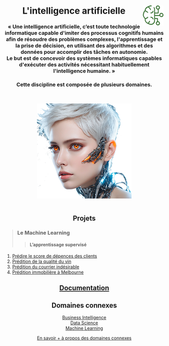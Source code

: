 <h1 align="center"><b>L'intelligence artificielle</b> <a href="https://github.com/MiKL5/"><img src="https://github.com/MiKL5/BI/raw/master/assets/bi.svg" alt="L'intelligence artificielle" align="right" height="64px"></a></h1>

<div align="center">
    <h3>« Une intelligence artificielle, c’est toute technologie informatique capable d'imiter des processus cognitifs humains afin de résoudre des problèmes complexes, l'apprentissage et la prise de décision, en utilisant des algorithmes et des données pour accomplir des tâches en autonomie.<br>Le but est de concevoir des systèmes informatiques capables d'exécuter des activités nécessitant habituellement l'intelligence humaine. »</h3>
    <h3>Cette discipline est composée de plusieurs domaines.</h3><br><br>
    <a href="docs"><img src="assets/images/80315D2A195DC0DEDD502D66B4F9354D.png" alt="Les intelligences artificielles" height="300px"></a>
    <br>
    <br>

## **Projets**
</div>

> ### **Le Machine Learning**
>>  #### **L’apprentissage supervisé**
1. [Prédire le score de dépences des clients](https://github.com/MiKL5/machineLearning/blob/master/projects/spendingScore)
2. [Prédition de la qualité du vin](https://github.com/MiKL5/machineLearning/blob/master/projects/wineQuality)
3. [Prédition du courrier indésirable](https://github.com/MiKL5/machineLearning/blob/master/projects/spam)
4. [Prédition immobilière à Melbourne](https://github.com/MiKL5/machineLearning/blob/master/projects/melbourne)
<!-- 5. [Prédiction du prix des maisson](https://github.com/MiKL5/machineLearning/blob/master/projects/house) <kbd>_Soon_</kbd> -->


<div align="center">

## [**Documentation**](docs)

## Domaines connexes
[Business Intelligence](https://github.com/MiKL5/BI/)  
[Data Science](https://github.com/MiKL5/DS)  
[Machine Learning](https://github.com/MiKL5/machineLearning)  
<!-- [IOT and AIoT](https://github.com/MiKL5/aiot)  -->
<!-- [Robotique](https://github.com/MiKL5/robotics)   -->

[En savoir + à propos des domaines connexes](docs/basics/relatedFields)  